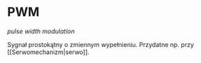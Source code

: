# PWM
*pulse width modulation*

Sygnał prostokątny o zmiennym wypełnieniu.
Przydatne np. przy [[Serwomechanizm|serwo]].